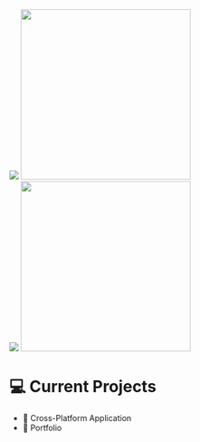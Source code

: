
<div align="left" >
    <img  src="http://github-readme-streak-stats.herokuapp.com?user=AprKali&theme=dark&date_format=M%20j%5B%2C%20Y%5D" />
     <img src="https://media.giphy.com/media/MbMUCH4MUffka1ZFeT/giphy.gif" width="300">
</div>
 
<div align="left">
    <img src="https://github-readme-stats.vercel.app/api?username=aprkali&show_icons=true&theme=darcula"/>
    <img src="https://media.giphy.com/media/S9Q0xOq91DGjN7d6yE/giphy.gif" width="300"/>
</div>

# :computer: Current Projects 
 - :floppy_disk: Cross-Platform Application
 - :floppy_disk: Portfolio


